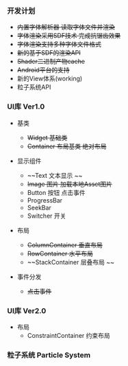 ### 开发计划

- ~~内置字体解析器 读取字体文件并渲染~~
- ~~字体渲染采用SDF技术  完成抗锯齿效果~~
- ~~字体渲染支持多种字体文件格式~~
- ~~新的基于SDF的渲染API~~
- ~~Shader二进制产物cache~~ 
- ~~Android平台的支持~~
- 新的View体系(working)
- 粒子系统API


### UI库 Ver1.0

- 基类 
  - ~~Widget 基础类~~
  - ~~Container 布局基类 绝对布局~~

- 显示组件
    - ~~Text 文本显示 ~~
    - ~~Image 图片 加载本地Asset图片~~
    - Button 按钮 点击事件
    - ProgressBar 
    - SeekBar 
    - Switcher 开关

- 布局
    - ~~ColumnContainer 垂直布局~~
    - ~~RowContainer 水平布局~~
    - ~~StackContainer 层叠布局 ~~
    

- 事件分发 
    - ~~点击事件~~


### UI库 Ver2.0

- 布局
  - ConstraintContainer 约束布局



### 粒子系统 Particle System
  